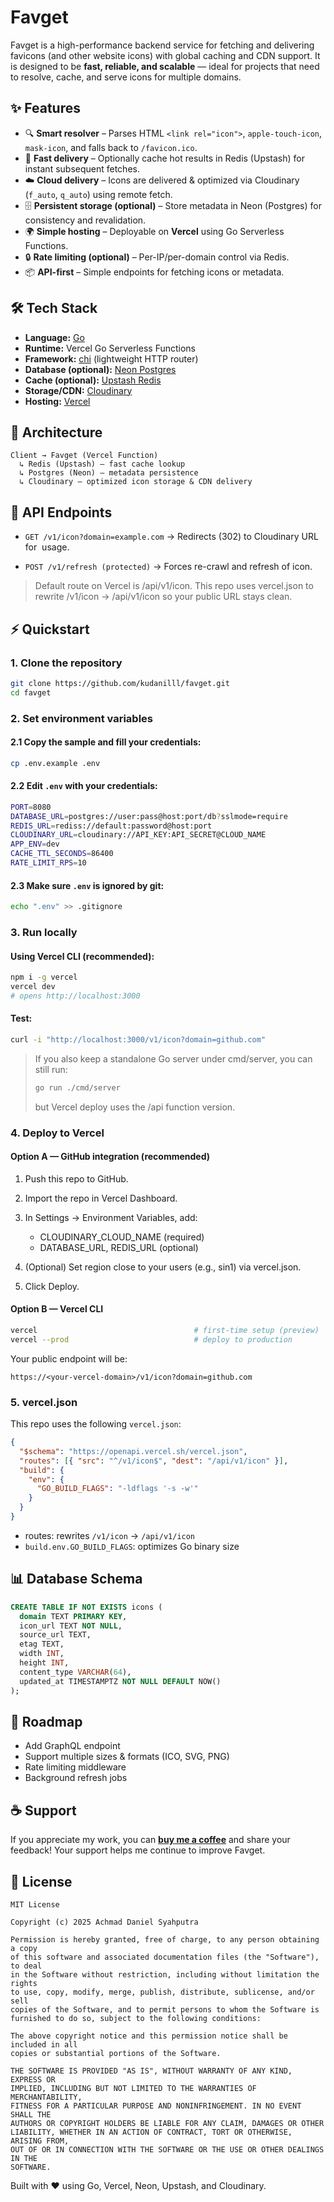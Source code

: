# Favget

Favget is a high-performance backend service for fetching and delivering favicons (and other website icons) with global caching and CDN support.
It is designed to be **fast, reliable, and scalable** — ideal for projects that need to resolve, cache, and serve icons for multiple domains.

## ✨ Features

- 🔍 **Smart resolver** – Parses HTML `<link rel="icon">`, `apple-touch-icon`, `mask-icon`, and falls back to `/favicon.ico`.
- 🚀 **Fast delivery** – Optionally cache hot results in Redis (Upstash) for instant subsequent fetches.
- ☁️ **Cloud delivery** – Icons are delivered & optimized via Cloudinary (`f_auto`, `q_auto`) using remote fetch.
- 🗄️ **Persistent storage (optional)** – Store metadata in Neon (Postgres) for consistency and revalidation.
- 🌍 **Simple hosting** – Deployable on **Vercel** using Go Serverless Functions.
- 🔒 **Rate limiting (optional)** – Per-IP/per-domain control via Redis.
- 📦 **API-first** – Simple endpoints for fetching icons or metadata.

## 🛠️ Tech Stack

- **Language:** [Go](https://go.dev/)
- **Runtime:** Vercel Go Serverless Functions
- **Framework:** [chi](https://github.com/go-chi/chi) (lightweight HTTP router)
- **Database (optional):** [Neon Postgres](https://neon.tech/)
- **Cache (optional):** [Upstash Redis](https://upstash.com/)
- **Storage/CDN:** [Cloudinary](https://cloudinary.com/)
- **Hosting:** [Vercel](https://vercel.com/)

## 📐 Architecture

```text
Client → Favget (Vercel Function)
  ↳ Redis (Upstash) – fast cache lookup
  ↳ Postgres (Neon) – metadata persistence
  ↳ Cloudinary – optimized icon storage & CDN delivery
```

## 🚦 API Endpoints

- `GET /v1/icon?domain=example.com`
  → Redirects (302) to Cloudinary URL for <img> usage.

- `POST /v1/refresh (protected)`
  → Forces re-crawl and refresh of icon.

> Default route on Vercel is /api/v1/icon. This repo uses vercel.json to rewrite /v1/icon → /api/v1/icon so your public URL stays clean.

## ⚡ Quickstart

### 1. Clone the repository

```bash
git clone https://github.com/kudanilll/favget.git
cd favget
```

### 2. Set environment variables

#### 2.1 Copy the sample and fill your credentials:

```bash
cp .env.example .env
```

#### 2.2 Edit `.env` with your credentials:

```bash
PORT=8080
DATABASE_URL=postgres://user:pass@host:port/db?sslmode=require
REDIS_URL=rediss://default:password@host:port
CLOUDINARY_URL=cloudinary://API_KEY:API_SECRET@CLOUD_NAME
APP_ENV=dev
CACHE_TTL_SECONDS=86400
RATE_LIMIT_RPS=10
```

#### 2.3 Make sure `.env` is ignored by git:

```bash
echo ".env" >> .gitignore
```

### 3. Run locally

#### Using Vercel CLI (recommended):

```bash
npm i -g vercel
vercel dev
# opens http://localhost:3000
```

#### Test:

```bash
curl -i "http://localhost:3000/v1/icon?domain=github.com"
```

> If you also keep a standalone Go server under cmd/server, you can still run:
>
> ```bash
> go run ./cmd/server
> ```
>
> but Vercel deploy uses the /api function version.

### 4. Deploy to Vercel

#### Option A — GitHub integration (recommended)

1. Push this repo to GitHub.
2. Import the repo in Vercel Dashboard.
3. In Settings → Environment Variables, add:

   - CLOUDINARY_CLOUD_NAME (required)
   - DATABASE_URL, REDIS_URL (optional)

4. (Optional) Set region close to your users (e.g., sin1) via vercel.json.
5. Click Deploy.

#### Option B — Vercel CLI

```bash
vercel                                   # first-time setup (preview)
vercel --prod                            # deploy to production
```

Your public endpoint will be:

```text
https://<your-vercel-domain>/v1/icon?domain=github.com
```

### 5. vercel.json

This repo uses the following `vercel.json`:

```json
{
  "$schema": "https://openapi.vercel.sh/vercel.json",
  "routes": [{ "src": "^/v1/icon$", "dest": "/api/v1/icon" }],
  "build": {
    "env": {
      "GO_BUILD_FLAGS": "-ldflags '-s -w'"
    }
  }
}
```

- routes: rewrites `/v1/icon` → `/api/v1/icon`
- `build.env.GO_BUILD_FLAGS`: optimizes Go binary size

## 📊 Database Schema

```sql
CREATE TABLE IF NOT EXISTS icons (
  domain TEXT PRIMARY KEY,
  icon_url TEXT NOT NULL,
  source_url TEXT,
  etag TEXT,
  width INT,
  height INT,
  content_type VARCHAR(64),
  updated_at TIMESTAMPTZ NOT NULL DEFAULT NOW()
);
```

## 🔮 Roadmap

- Add GraphQL endpoint
- Support multiple sizes & formats (ICO, SVG, PNG)
- Rate limiting middleware
- Background refresh jobs

## ☕ Support

If you appreciate my work, you can [**buy me a coffee**](https://www.buymeacoffee.com/kudanil) and share your feedback! Your support helps me continue to improve Favget.

## 📄 License

```text
MIT License

Copyright (c) 2025 Achmad Daniel Syahputra

Permission is hereby granted, free of charge, to any person obtaining a copy
of this software and associated documentation files (the "Software"), to deal
in the Software without restriction, including without limitation the rights
to use, copy, modify, merge, publish, distribute, sublicense, and/or sell
copies of the Software, and to permit persons to whom the Software is
furnished to do so, subject to the following conditions:

The above copyright notice and this permission notice shall be included in all
copies or substantial portions of the Software.

THE SOFTWARE IS PROVIDED "AS IS", WITHOUT WARRANTY OF ANY KIND, EXPRESS OR
IMPLIED, INCLUDING BUT NOT LIMITED TO THE WARRANTIES OF MERCHANTABILITY,
FITNESS FOR A PARTICULAR PURPOSE AND NONINFRINGEMENT. IN NO EVENT SHALL THE
AUTHORS OR COPYRIGHT HOLDERS BE LIABLE FOR ANY CLAIM, DAMAGES OR OTHER
LIABILITY, WHETHER IN AN ACTION OF CONTRACT, TORT OR OTHERWISE, ARISING FROM,
OUT OF OR IN CONNECTION WITH THE SOFTWARE OR THE USE OR OTHER DEALINGS IN THE
SOFTWARE.
```

Built with ❤️ using Go, Vercel, Neon, Upstash, and Cloudinary.
